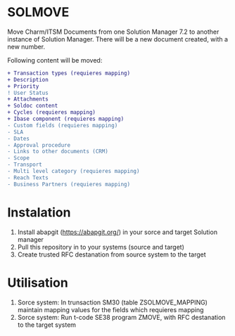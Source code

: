 # SOLMOVE
Move Charm/ITSM Documents from one Solution Manager 7.2 to another instance of Solution Manager. 
There will be a new document created, with a new number.

Following content will be moved:
```diff
+ Transaction types (requieres mapping)
+ Description
+ Priority
! User Status
+ Attachments
+ Soldoc content
+ Cycles (requieres mapping)
+ Ibase component (requieres mapping)
- Custom fields (requieres mapping)
- SLA
- Dates
- Approval procedure
- Links to other documents (CRM)
- Scope
- Transport
- Multi level category (requieres mapping)
- Reach Texts
- Business Partners (requieres mapping)
```

# Instalation
1) Install abapgit (https://abapgit.org/) in your sorce and target Solution manager
2) Pull this repository in to your systems (source and target)
3) Create trusted RFC destanation from source system to the target

# Utilisation
1)  Sorce system: In trunsaction SM30 (table ZSOLMOVE_MAPPING) maintain mapping values for the fields which requieres mapping
2)  Sorce system: Run t-code SE38 program ZMOVE, with RFC destanation to the target system 
